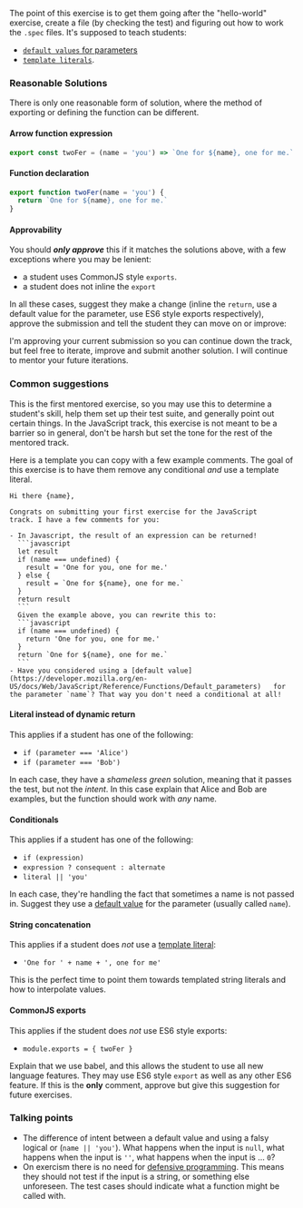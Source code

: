The point of this exercise is to get them going after the "hello-world"
exercise, create a file (by checking the test) and figuring out how to work the
`.spec` files. It's supposed to teach students:

- [`default values` for parameters][ref-default-parameter]
- [`template literals`][ref-template-literal].

### Reasonable Solutions

There is only one reasonable form of solution, where the method of exporting or
defining the function can be different.

#### Arrow function expression

```javascript
export const twoFer = (name = 'you') => `One for ${name}, one for me.`
```

#### Function declaration

```javascript
export function twoFer(name = 'you') {
  return `One for ${name}, one for me.`
}
```

#### Approvability

You should **_only approve_** this if it matches the solutions above, with a few
exceptions where you may be lenient:

- a student uses CommonJS style `exports`.
- a student does not inline the `export`

In all these cases, suggest they make a change (inline the `return`, use a
default value for the parameter, use ES6 style exports respectively), approve
the submission and tell the student they can move on or improve:

  I'm approving your current submission so you can continue down the track, but
  feel free to iterate, improve and submit another solution. I will continue to
  mentor your future iterations.

### Common suggestions

This is the first mentored exercise, so you may use this to determine a
student's skill, help them set up their test suite, and generally point out
certain things. In the JavaScript track, this exercise is not meant to be a
barrier so in general, don't be harsh but set the tone for the rest of the
mentored track.

Here is a template you can copy with a few example comments. The goal of this
exercise is to have them remove any conditional _and_ use a template literal.

    Hi there {name},

    Congrats on submitting your first exercise for the JavaScript
    track. I have a few comments for you:

    - In Javascript, the result of an expression can be returned!
      ```javascript
      let result
      if (name === undefined) {
        result = 'One for you, one for me.'
      } else {
        result = `One for ${name}, one for me.`
      }
      return result
      ```
      Given the example above, you can rewrite this to:
      ```javascript
      if (name === undefined) {
        return 'One for you, one for me.'
      }
      return `One for ${name}, one for me.`
      ```
    - Have you considered using a [default value](https://developer.mozilla.org/en-US/docs/Web/JavaScript/Reference/Functions/Default_parameters)   for the parameter `name`? That way you don't need a conditional at all!

#### Literal instead of dynamic return

This applies if a student has one of the following:

- `if (parameter === 'Alice')`
- `if (parameter === 'Bob')`

In each case, they have a _shameless green_ solution, meaning that it passes the
test, but not the _intent_. In this case explain that Alice and Bob are
examples, but the function should work with _any_ name.

#### Conditionals

This applies if a student has one of the following:

- `if (expression)`
- `expression ? consequent : alternate`
- `literal || 'you'`

In each case, they're handling the fact that sometimes a name is not passed in.
Suggest they use a [default value][ref-default-parameter] for the parameter
(usually called `name`).

#### String concatenation

This applies if a student does _not_ use a [template literal][ref-template-literal]:

- `'One for ' + name + ', one for me'`

This is the perfect time to point them towards templated string literals and how
to interpolate values.

#### CommonJS exports

This applies if the student does _not_ use ES6 style exports:

- `module.exports = { twoFer }`

Explain that we use babel, and this allows the student to use all new language
features. They may use ES6 style `export` as well as any other ES6 feature. If
this is the **only** comment, approve but give this suggestion for future
exercises.

### Talking points

- The difference of intent between a default value and using a falsy logical or
  (`name || 'you'`). What happens when the input is `null`, what happens when
  the input is `''`, what happens when the input is ... `0`?
- On exercism there is no need for [defensive programming][ref-defensive-programming].
  This means they should not test if the input is a string, or something else
  unforeseen. The test cases should indicate what a function might be called
  with.

[ref-template-literal]: https://developer.mozilla.org/en-US/docs/Web/JavaScript/Reference/Template_literals
[ref-default-parameter]: https://developer.mozilla.org/en-US/docs/Web/JavaScript/Reference/Functions/Default_parameters
[ref-defensive-programming]: https://en.wikipedia.org/wiki/Defensive_programming

